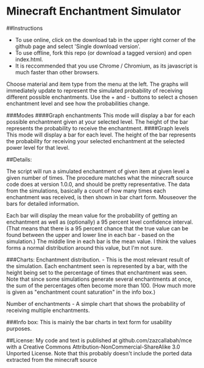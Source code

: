 Minecraft Enchantment Simulator
===============================

##Instructions
* To use online, click on the download tab in the upper right corner of the github page and select 'Single download version'.
* To use offline, fork this repo (or download a tagged version) and open index.html.
* It is reccommended that you use Chrome / Chromium, as its javascript is much faster than other browsers.

Choose material and item type from the menu at the left. The graphs will immediately update to represent the simulated probability of receiving different possible enchantments. Use the + and - buttons to select a chosen enchantment level and see how the probabilities change.

###Modes
####Graph enchantments
This mode will display a bar for each possible enchantment given at your selected level. The height of the bar represents the probability to receive the enchantment.
####Graph levels
This mode will display a bar for each level. The height of the bar represents the probability for receiving your selected enchantment at the selected power level for that level.



##Details:

The script will run a simulated enchantment of given item at given level a given number of times. The procedure matches
what the minecraft source code does at version 1.0.0, and should be pretty representative.
The data from the simulations, basically a count of how many times each enchantment was received, is then shown in bar
chart form. Mouseover the bars for detailed information.

Each bar will display the mean value for the probability of getting an enchantment as well as (optionally) a 95 percent level
confidence interval. (That means that there is a 95 percent chance that the true value can be found between the upper and
lower line in each bar - based on the simulation.) The middle line in each bar is the mean value. I think the values
forms a normal distribution around this value, but I'm not sure.

###Charts:
Enchantment distribution. - This is the most relevant result of the simulation. Each enchantment seen is
represented by a bar, with the height being set to the percentage of times that enchantment was seen. Note that since
some simulations generate several enchantments at once, the sum of the percentages often become more than 100. (How
much more is given as "enchantment count saturation" in the info box.)

Number of enchantments - A simple chart that shows the probability of receiving multiple enchantments.


###Info box:
This is mainly the bar charts in text form for usability purposes.





##License:
My code and text is published at github.com/zazcallabah/mce with a Creative Commons Attribution-NonCommercial-ShareAlike 3.0 Unported License.
Note that this probably doesn't include the ported data extracted from the minecraft source
